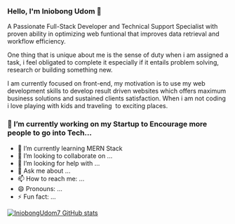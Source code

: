 ### Hello, I'm Iniobong Udom 👋

 A Passionate Full-Stack Developer and Technical Support Specialist with proven
                     ability in optimizing web funtional that improves data retrieval and workflow efficiency.
                    <p>One thing that is unique about me is the sense of duty when i am assigned a task, i feel obligated 
                    to complete it especially
                     if it entails problem solving, research or building something new.</p>
                    I am currently focused on front-end, my motivation is to use my web development skills to 
                    develop result driven websites which offers maximum business solutions and sustained clients satisfaction.
                    When i am not coding i love playing with kids and
                    traveling &nbsp;to exciting places.</p>
                    
<!--**IniobongUdom7/IniobongUdom7** is a ✨ _special_ ✨ repository because its `README.md` (this file) appears on your GitHub profile.

Here are some ideas to get you started:
-->

### 🔭 I’m currently working on my Startup to Encourage more people to go into Tech...
- 🌱 I’m currently learning MERN Stack
- 👯 I’m looking to collaborate on ...
- 🤔 I’m looking for help with ...
- 💬 Ask me about ...
- 📫 How to reach me: ...
- 😄 Pronouns: ...
- ⚡ Fun fact: ...


[![IniobongUdom7 GitHub stats](https://github-readme-stats.vercel.app/api?username=IniobongUdom7&theme=dark&show_icons=true)](https://github.com/IniobongUdom7/github-readme-stats)

